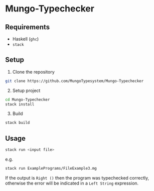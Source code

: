 # Mungo-Typechecker

## Requirements
- Haskell (`ghc`)
- `stack`


## Setup
1. Clone the repository 
```bash
git clone https://github.com/MungoTypesystem/Mungo-Typechecker
```
2. Setup project
```bash
cd Mungo-Typechecker
stack install
```
3. Build
```bash
stack build
```

## Usage

```bash
stack run <input file>
```

e.g. 

```bash
stack run ExamplePrograms/FileExample3.mg
```

If the output is `Right ()` then the program was typechecked correctly, otherwise the error will be indicated in a `Left String` expression.
